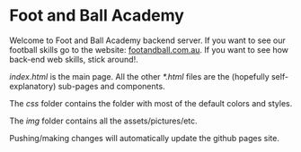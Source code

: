 # Foot and Ball Academy
Welcome to Foot and Ball Academy backend server. If you want to see our football skills go to the website: [footandball.com.au](https://footandball.com.au).
If you want to see how back-end web skills, stick around!.

*index.html* is the main page. All the other *\*.html* files are the (hopefully self-explanatory) sub-pages and components. 

The *css* folder contains the folder with most of the default colors and styles.

The *img* folder contains all the assets/pictures/etc.

Pushing/making changes will automatically update the github pages site.